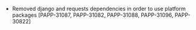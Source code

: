 * Removed django and requests dependencies in order to use platform packages [PAPP-31087, PAPP-31082, PAPP-31088, PAPP-31096, PAPP-30822]